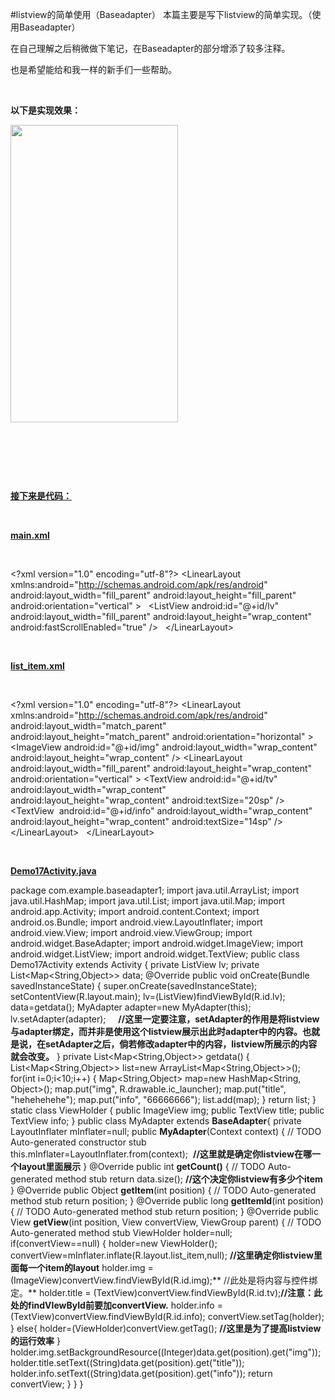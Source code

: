 #listview的简单使用（Baseadapter）
本篇主要是写下listview的简单实现。（使用Baseadapter）

在自己理解之后稍微做下笔记，在Baseadapter的部分增添了较多注释。

也是希望能给和我一样的新手们一些帮助。

 

**以下是实现效果：**

**<img alt="" class="has" height="476" src="http://images0.cnblogs.com/blog2015/722079/201506/161014217489740.jpg" width="268">**

 

 

 

**<u>接下来是代码：</u>**

 

**<u>main.xml</u>**

 

>  
 &lt;?xml version="1.0" encoding="utf-8"?&gt; &lt;LinearLayout xmlns:android="http://schemas.android.com/apk/res/android" android:layout_width="fill_parent" android:layout_height="fill_parent" android:orientation="vertical" &gt; 
   
 &lt;ListView android:id="@+id/lv" android:layout_width="fill_parent" android:layout_height="wrap_content" android:fastScrollEnabled="true" /&gt; 
   
 &lt;/LinearLayout&gt; 


 

**<u>list_item.xml</u>**

 

>  
 &lt;?xml version="1.0" encoding="utf-8"?&gt; &lt;LinearLayout xmlns:android="http://schemas.android.com/apk/res/android" android:layout_width="match_parent" android:layout_height="match_parent" android:orientation="horizontal" &gt; 
   
 &lt;ImageView android:id="@+id/img" android:layout_width="wrap_content" android:layout_height="wrap_content" /&gt; &lt;LinearLayout  android:layout_width="fill_parent" android:layout_height="wrap_content" android:orientation="vertical" &gt; &lt;TextView android:id="@+id/tv" android:layout_width="wrap_content" android:layout_height="wrap_content" android:textSize="20sp" /&gt; &lt;TextView  android:id="@+id/info" android:layout_width="wrap_content" android:layout_height="wrap_content" android:textSize="14sp" /&gt; &lt;/LinearLayout&gt; 
   
 &lt;/LinearLayout&gt; 
   


 

**<u>Demo17Activity.java</u>**

>  
 package com.example.baseadapter1; 
 import java.util.ArrayList; import java.util.HashMap; import java.util.List; import java.util.Map; 
 import android.app.Activity; import android.content.Context; import android.os.Bundle; import android.view.LayoutInflater; import android.view.View; import android.view.ViewGroup; import android.widget.BaseAdapter; import android.widget.ImageView; import android.widget.ListView; import android.widget.TextView; 
 public class Demo17Activity extends Activity {<!-- --> private ListView lv; private List&lt;Map&lt;String,Object&gt;&gt; data; @Override public void onCreate(Bundle savedInstanceState) {<!-- --> super.onCreate(savedInstanceState); setContentView(R.layout.main); lv=(ListView)findViewById(R.id.lv); data=getdata(); MyAdapter adapter=new MyAdapter(this); lv.setAdapter(adapter);     
 **//这里一定要注意，setAdapter的作用是将listview与adapter绑定，而并非是使用这个listview展示出此时adapter中的内容。也就是说，在<strong>setAdapter之后，倘若修改<strong>adapter中的内容，listview**</strong>所展示的内容就会改变。</strong> 
  } private List&lt;Map&lt;String,Object&gt;&gt; getdata() {<!-- --> List&lt;Map&lt;String,Object&gt;&gt; list=new ArrayList&lt;Map&lt;String,Object&gt;&gt;(); for(int i=0;i&lt;10;i++) {<!-- --> Map&lt;String,Object&gt; map=new HashMap&lt;String, Object&gt;(); map.put("img", R.drawable.ic_launcher); map.put("title", "hehehehehe"); map.put("info", "66666666"); list.add(map); } return list; } static class ViewHolder {<!-- --> public ImageView img; public TextView title; public TextView info; } public class MyAdapter extends **BaseAdapter**{<!-- --> private LayoutInflater mInflater=null; public **MyAdapter**(Context context) {<!-- --> // TODO Auto-generated constructor stub this.mInflater=LayoutInflater.from(context);  **//这里就是确定你listview在哪一个layout里面展示** } @Override public int **getCount()** {<!-- --> // TODO Auto-generated method stub return data.size(); **//这个决定你listview有多少个item** } @Override public Object **getItem**(int position) {<!-- --> // TODO Auto-generated method stub return position; } @Override public long **getItemId**(int position) {<!-- --> // TODO Auto-generated method stub return position; } @Override public View **getView**(int position, View convertView, ViewGroup parent) {<!-- --> // TODO Auto-generated method stub ViewHolder holder=null;  if(convertView==null) {<!-- --> holder=new ViewHolder(); convertView=mInflater.inflate(R.layout.list_item,null); **//这里确定你listview里面每一个item的layout** holder.img = (ImageView)convertView.findViewById(R.id.img);** //此处是将内容与控件绑定。** 
 holder.title = (TextView)convertView.findViewById(R.id.tv);**//注意：此处的findVIewById前要加convertView.** holder.info = (TextView)convertView.findViewById(R.id.info); convertView.setTag(holder); } else{<!-- --> holder=(ViewHolder)convertView.getTag(); **//这里是为了提高listview的运行效率** } holder.img.setBackgroundResource((Integer)data.get(position).get("img")); holder.title.setText((String)data.get(position).get("title")); holder.info.setText((String)data.get(position).get("info")); return convertView; } } } 


